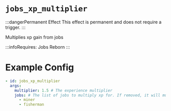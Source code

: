 # `jobs_xp_multiplier`
:::dangerPermanent Effect
This effect is permanent and does not require a trigger.
:::

Multiplies xp gain from jobs


:::infoRequires:
Jobs Reborn
:::
# Example Config
```yaml
- id: jobs_xp_multiplier
  args:
    multiplier: 1.5 # The experience multiplier
    jobs: # The list of jobs to multiply xp for. If removed, it will multiply all jobs.
      - miner
      - fisherman
```